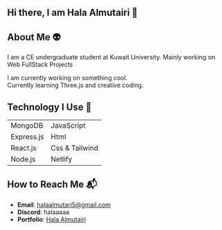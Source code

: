 ## Hi there, I am Hala Almutairi 👋

## About Me 👽

I am a CE undergraduate student at Kuwait University.
Mainly working on Web FullStack Projects

I am currently working on something cool.  
Currently learning Three.js and creative coding.

## Technology I Use 🚀

|   |           |
|------------|----------------|
| MongoDB    | JavaScript   |
| Express.js | Html         |
| React.js   | Css & Tailwind|
| Node.js    | Netlify      |

## How to Reach Me 📬

- **Email**: halaalmutari5@gmail.com
- **Discord**: halaaaaa
- **Portfolio**: [Hala Almutairi](https://hala-almutari.netlify.app/)
